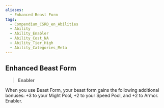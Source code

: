 ```yaml
---
aliases:
  - Enhanced Beast Form
tags:
  - Compendium_CSRD_en_Abilities
  - Ability
  - Ability_Enabler
  - Ability_Cost_NA
  - Ability_Tier_High
  - Ability_Categories_Meta
---
```

  
    
## Enhanced Beast Form    
>**Enabler**  
    
When you use Beast Form, your beast form gains the following additional bonuses: +3 to your Might Pool, +2 to your Speed Pool, and +2 to Armor. Enabler.